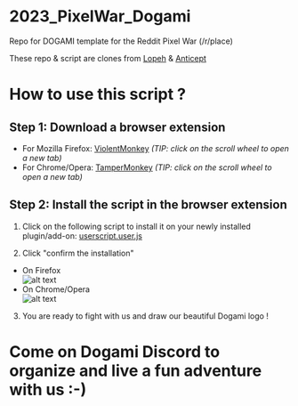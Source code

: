 # 2023_PixelWar_Dogami
Repo for DOGAMI template for the Reddit Pixel War (/r/place)

These repo & script are clones from [Lopeh](https://github.com/Lopeh/onepiece-place) & [Anticept](https://github.com/anticept/httyd-place) 

# How to use this script ?
## Step 1: Download a browser extension
* For Mozilla Firefox: [ViolentMonkey](https://addons.mozilla.org/en-US/firefox/addon/violentmonkey/) *(TIP: click on the scroll wheel to open a new tab)*
* For Chrome/Opera: [TamperMonkey](https://chrome.google.com/webstore/detail/tampermonkey/dhdgffkkebhmkfjojejmpbldmpobfkfo?hl=en) *(TIP: click on the scroll wheel to open a new tab)*

## Step 2: Install the script in the browser extension
1. Click on the following script to install it on your newly installed plugin/add-on: [userscript.user.js](https://github.com/HangY17/2023_PixelWar_Dogami/raw/main/userscript.user.js)

2. Click "confirm the installation"  
* On Firefox  
![alt text](https://i.ibb.co/Ldqx8cj/addon4.png)  
* On Chrome/Opera  
![alt text](https://i.ibb.co/f9S0hPP/addon5.png)  

3. You are ready to fight with us and draw our beautiful Dogami logo !

# Come on Dogami Discord to organize and live a fun adventure with us :-)
